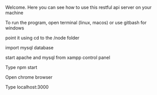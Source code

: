 Welcome. Here you can see how to use this restful api server on your machine

To run the program, open terminal (linux, macos) or use gitbash for windows

point it using cd to the /node folder

import mysql database

start apache and mysql from xampp control panel

Type npm start

Open chrome browser

Type localhost:3000